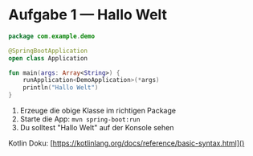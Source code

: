 # Aufgabe 1 &mdash; Hallo Welt

```kotlin
package com.example.demo

@SpringBootApplication
open class Application

fun main(args: Array<String>) {
    runApplication<DemoApplication>(*args)
    println("Hallo Welt")
}
```

1. Erzeuge die obige Klasse im richtigen Package
2. Starte die App: `mvn spring-boot:run`
3. Du solltest "Hallo Welt" auf der Konsole sehen

   
Kotlin Doku: [https://kotlinlang.org/docs/reference/basic-syntax.html]()